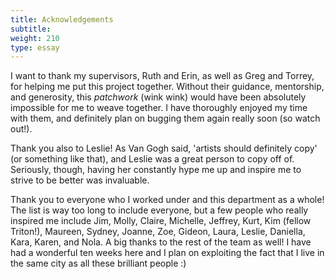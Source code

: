 ```yaml
---
title: Acknowledgements
subtitle:
weight: 210
type: essay
---
```

I want to thank my supervisors, Ruth and Erin, as well as Greg and Torrey, for helping me put this project together. Without their guidance, mentorship, and generosity, this *patchwork* (wink wink) would have been absolutely impossible for me to weave together. I have thoroughly enjoyed my time with them, and definitely plan on bugging them again really soon (so watch out!).

Thank you also to Leslie! As Van Gogh said, 'artists should definitely copy' (or something like that), and Leslie was a great person to copy off of. Seriously, though, having her constantly hype me up and inspire me to strive to be better was invaluable.

Thank you to everyone who I worked under and this department as a whole! The list is way too long to include everyone, but a few people who really inspired me include Jim, Molly, Claire, Michelle, Jeffrey, Kurt, Kim (fellow Triton!), Maureen, Sydney, Joanne, Zoe, Gideon, Laura, Leslie, Daniella, Kara, Karen, and Nola. A big thanks to the rest of the team as well! I have had a wonderful ten weeks here and I plan on exploiting the fact that I live in the same city as all these brilliant people :)
